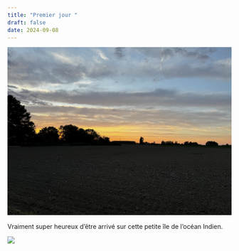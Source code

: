 ```yaml
---
title: "Premier jour "
draft: false
date: 2024-09-08
---
```

![](/img/24-08-29-20-32-05-2484.jpg)

Vraiment super heureux d’être arrivé sur cette petite île de l’océan Indien.

![](/img/24-09-02-16-54-21-2501.jpg)
